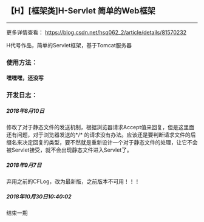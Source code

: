 ## 【H】[框架类]H-Servlet 简单的Web框架

--------------

更多详情查看：
https://blog.csdn.net/hsq062_2/article/details/81570232



H代号作品，简单的Servlet框架，基于Tomcat服务器

### 使用方法：

#### 嘿嘿嘿，还没写

### 开发日志：

##### 2018年8月10日
修改了对于静态文件的发送机制，根据浏览器请求Accept值来回复，但是这里面还有问题，对于浏览器发送的*/* 的请求没有办法。应该还是要判断请求文件的后缀名来决定回复的类型，要不然就是重新设计一个对于静态文件的处理，让它不会被Servlet接受，就不会出现静态文件进入Servlet了。

##### 2018年9月7日
弃用之前的CFLog，改为最新版，之前版本不可用！！！

##### 2018年10月30日10:40:02
结束一期